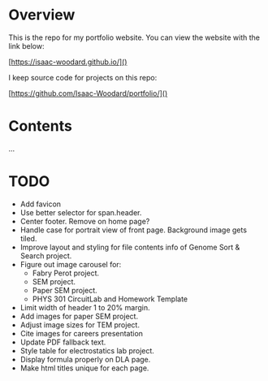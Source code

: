 # Overview
This is the repo for my portfolio website. You can view the website with the link below:

[https://isaac-woodard.github.io/]()

I keep source code for projects on this repo:

[https://github.com/Isaac-Woodard/portfolio/]()

# Contents
...

# TODO
- Add favicon
- Use better selector for span.header.
- Center footer. Remove on home page?
- Handle case for portrait view of front page. Background image gets tiled.
- Improve layout and styling for file contents info of Genome Sort & Search project.
- Figure out image carousel for:
  - Fabry Perot project.
  - SEM project.
  - Paper SEM project.
  - PHYS 301 CircuitLab and Homework Template
- Limit width of header 1 to 20% margin.
- Add images for paper SEM project.
- Adjust image sizes for TEM project.
- Cite images for careers presentation
- Update PDF fallback text.
- Style table for electrostatics lab project.
- Display formula properly on DLA page.
- Make html titles unique for each page.